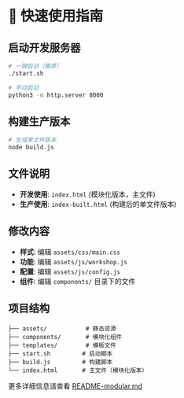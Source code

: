 # 🚀 快速使用指南

## 启动开发服务器

```bash
# 一键启动（推荐）
./start.sh

# 手动启动
python3 -m http.server 8000
```

## 构建生产版本

```bash
# 生成单文件版本
node build.js
```

## 文件说明

- **开发使用**: `index.html` (模块化版本，主文件)
- **生产使用**: `index-built.html` (构建后的单文件版本)

## 修改内容

- **样式**: 编辑 `assets/css/main.css`
- **功能**: 编辑 `assets/js/workshop.js`
- **配置**: 编辑 `assets/js/config.js`
- **组件**: 编辑 `components/` 目录下的文件

## 项目结构

```
├── assets/           # 静态资源
├── components/       # 模块化组件
├── templates/        # 模板文件
├── start.sh         # 启动脚本
├── build.js         # 构建脚本
└── index.html       # 主文件（模块化版本）
```

更多详细信息请查看 [README-modular.md](README-modular.md) 